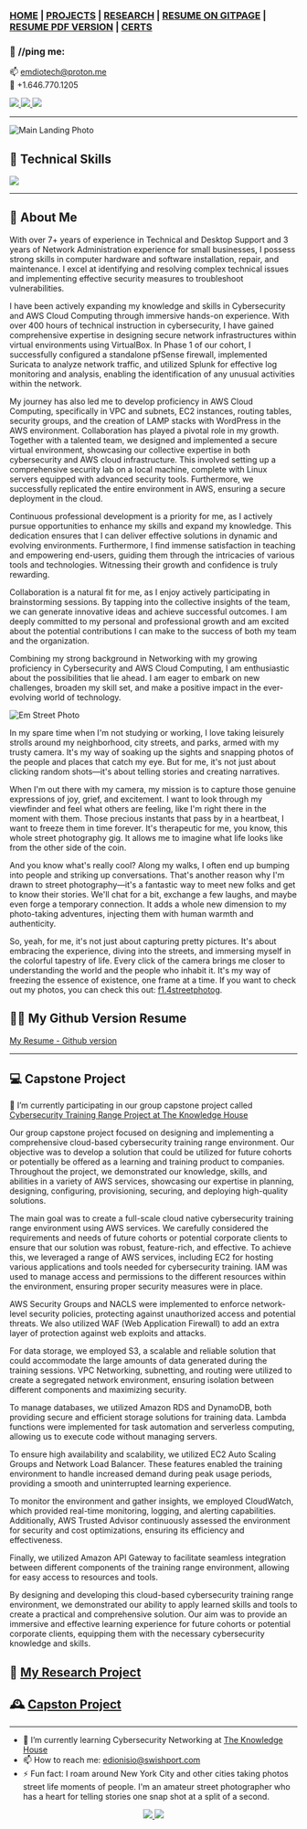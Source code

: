 
### [HOME](https://emiliedionisio.github.io/) | [PROJECTS](https://emiliedionisio.github.io/emProjects.html) | [RESEARCH](https://emiliedionisio.github.io/emResearch.html) | [RESUME ON GITPAGE](https://emiliedionisio.github.io/emtechres.html) | [RESUME PDF VERSION](https://drive.google.com/file/d/1djH2eQEjbeZHFHAlqzNrIv9IYX0zOKRc/view?usp=share_link) | [CERTS](https://www.credly.com/users/emilie-dionisio-charriez/badges)<br /> 


### 📱 **//ping me:**
📫 emdiotech@proton.me <br />
📲 +1.646.770.1205
<p>
  <a href="https://www.linkedin.com/in/emdionisio/">
    <img src="https://skillicons.dev/icons?i=linkedin" />
   </a>  		
  <a href="https://github.com/emiliedionisio">
    <img src="https://skillicons.dev/icons?i=github" />
  </a>    
  <a href="https://f14streetphotog.wixsite.com/fstopmoment">
    <img src="https://skillicons.dev/icons?i=instagram" />
  </a>
</p>

---


![Main Landing Photo](https://drive.google.com/uc?export=view&id=1JgZG8PanzgYb1vNJzhlf9pBgxXjbIWGK)






## 🤯 Technical Skills

<p align="left">
    <a href="https://github.com/emiliedionisio">
    <img src="https://skillicons.dev/icons?i=linux,bash,aws,github,git,docker,vim,html,markdown,wordpress,photoshop,visual studio" /></a>
</p>


<!---|  ![App Screenshot](https://drive.google.com/uc?export=view&id=1_Px6rC01N12xsDqnYvmyWORzAiwlZXLa)  |   ![App Screenshot](https://drive.google.com/uc?export=view&id=1F_FzXU7DaIzoOblHXQdz4OXzkp2pYw_j)  |    ![App Screenshot](https://drive.google.com/uc?export=view&id=1SF_Rf19mnJaVMP2AVyEiuWalSYp6diR4) |  ![App Screenshot](https://drive.google.com/uc?export=view&id=120uOb3Mj3VsCHq8deMUNFuUsdZFwCyCI)  |
| ---------------------------- | -------------------------- | --------------------- | ------------------ | --->
---

## 🚀 About Me

With over 7+ years of experience in Technical and Desktop Support and 3 years of Network Administration experience for small businesses, I possess strong skills in computer hardware and software installation, repair, and maintenance. I excel at identifying and resolving complex technical issues and implementing effective security measures to troubleshoot vulnerabilities.

I have been actively expanding my knowledge and skills in Cybersecurity and AWS Cloud Computing through immersive hands-on experience. With over 400 hours of technical instruction in cybersecurity, I have gained comprehensive expertise in designing secure network infrastructures within virtual environments using VirtualBox. In Phase 1 of our cohort, I successfully configured a standalone pfSense firewall, implemented Suricata to analyze network traffic, and utilized Splunk for effective log monitoring and analysis, enabling the identification of any unusual activities within the network.

My journey has also led me to develop proficiency in AWS Cloud Computing, specifically in VPC and subnets, EC2 instances, routing tables, security groups, and the creation of LAMP stacks with WordPress in the AWS environment. Collaboration has played a pivotal role in my growth. Together with a talented team, we designed and implemented a secure virtual environment, showcasing our collective expertise in both cybersecurity and AWS cloud infrastructure. This involved setting up a comprehensive security lab on a local machine, complete with Linux servers equipped with advanced security tools. Furthermore, we successfully replicated the entire environment in AWS, ensuring a secure deployment in the cloud.

Continuous professional development is a priority for me, as I actively pursue opportunities to enhance my skills and expand my knowledge. This dedication ensures that I can deliver effective solutions in dynamic and evolving environments. Furthermore, I find immense satisfaction in teaching and empowering end-users, guiding them through the intricacies of various tools and technologies. Witnessing their growth and confidence is truly rewarding.

Collaboration is a natural fit for me, as I enjoy actively participating in brainstorming sessions. By tapping into the collective insights of the team, we can generate innovative ideas and achieve successful outcomes. I am deeply committed to my personal and professional growth and am excited about the potential contributions I can make to the success of both my team and the organization.

Combining my strong background in Networking with my growing proficiency in Cybersecurity and AWS Cloud Computing, I am enthusiastic about the possibilities that lie ahead. I am eager to embark on new challenges, broaden my skill set, and make a positive impact in the ever-evolving world of technology.




![Em Street Photo](https://drive.google.com/uc?export=view&id=1aDgKbHqO_hjh5DfK5178ga-LpgSqS-PK)



In my spare time when I'm  not studying or working, I love taking leisurely strolls around my neighborhood, city streets, and parks, armed with my trusty camera. It's my way of soaking up the sights and snapping photos of the people and places that catch my eye. But for me, it's not just about clicking random shots—it's about telling stories and creating narratives.

When I'm out there with my camera, my mission is to capture those genuine expressions of joy, grief, and excitement. I want to look through my viewfinder and feel what others are feeling, like I'm right there in the moment with them. Those precious instants that pass by in a heartbeat, I want to freeze them in time forever. It's therapeutic for me, you know, this whole street photography gig. It allows me to imagine what life looks like from the other side of the coin.

And you know what's really cool? Along my walks, I often end up bumping into people and striking up conversations. That's another reason why I'm drawn to street photography—it's a fantastic way to meet new folks and get to know their stories. We'll chat for a bit, exchange a few laughs, and maybe even forge a temporary connection. It adds a whole new dimension to my photo-taking adventures, injecting them with human warmth and authenticity.

So, yeah, for me, it's not just about capturing pretty pictures. It's about embracing the experience, diving into the streets, and immersing myself in the colorful tapestry of life. Every click of the camera brings me closer to understanding the world and the people who inhabit it. It's my way of freezing the essence of existence, one frame at a time. If you want to check out my photos, you can check this out: [f1.4streetphotog](https://f14streetphotog.wixsite.com/fstopmoment).

## 👩‍💻 My Github Version Resume
[My Resume - Github version](/emtechres.md)

---

## 💻 Capstone Project
🔭 I’m currently participating in our group capstone project called [Cybersecurity Training Range Project at The Knowledge House](https://github.com/orgs/cybertrainingrange/repositories)


Our group capstone project focused on designing and implementing a comprehensive cloud-based cybersecurity training range environment. Our objective was to develop a solution that could be utilized for future cohorts or potentially be offered as a learning and training product to companies. Throughout the project, we demonstrated our knowledge, skills, and abilities in a variety of AWS services, showcasing our expertise in planning, designing, configuring, provisioning, securing, and deploying high-quality solutions.

The main goal was to create a full-scale cloud native cybersecurity training range environment using AWS services. We carefully considered the requirements and needs of future cohorts or potential corporate clients to ensure that our solution was robust, feature-rich, and effective. To achieve this, we leveraged a range of AWS services, including EC2 for hosting various applications and tools needed for cybersecurity training. IAM was used to manage access and permissions to the different resources within the environment, ensuring proper security measures were in place.

AWS Security Groups and NACLS were implemented to enforce network-level security policies, protecting against unauthorized access and potential threats. We also utilized WAF (Web Application Firewall) to add an extra layer of protection against web exploits and attacks.

For data storage, we employed S3, a scalable and reliable solution that could accommodate the large amounts of data generated during the training sessions. VPC Networking, subnetting, and routing were utilized to create a segregated network environment, ensuring isolation between different components and maximizing security.

To manage databases, we utilized Amazon RDS and DynamoDB, both providing secure and efficient storage solutions for training data. Lambda functions were implemented for task automation and serverless computing, allowing us to execute code without managing servers.

To ensure high availability and scalability, we utilized EC2 Auto Scaling Groups and Network Load Balancer. These features enabled the training environment to handle increased demand during peak usage periods, providing a smooth and uninterrupted learning experience.

To monitor the environment and gather insights, we employed CloudWatch, which provided real-time monitoring, logging, and alerting capabilities. Additionally, AWS Trusted Advisor continuously assessed the environment for security and cost optimizations, ensuring its efficiency and effectiveness.

Finally, we utilized Amazon API Gateway to facilitate seamless integration between different components of the training range environment, allowing for easy access to resources and tools.

By designing and developing this cloud-based cybersecurity training range environment, we demonstrated our ability to apply learned skills and tools to create a practical and comprehensive solution. Our aim was to provide an immersive and effective learning experience for future cohorts or potential corporate clients, equipping them with the necessary cybersecurity knowledge and skills. 

## 📘 [My Research Project](/emResearch.md) 

## 🕰️ [Capston Project](/emProjects.md) 

---

- 🌱 I’m currently learning Cybersecurity Networking at [The Knowledge House](https://www.theknowledgehouse.org/)
- 📫 How to reach me: edionisio@swishport.com
- ⚡ Fun fact: I roam around New York City and other cities taking photos street life moments of people. I'm an amateur street photographer who has a heart for telling stories one snap shot at a split of a second. 

<p align="center">
  <a href="https://www.linkedin.com/in/emdionisio/">
    <img src="https://skillicons.dev/icons?i=linkedin" />
  </a>  
    <a href="https://f14streetphotog.wixsite.com/fstopmoment">
    <img src="https://skillicons.dev/icons?i=instagram" />
  </a>
</p>
